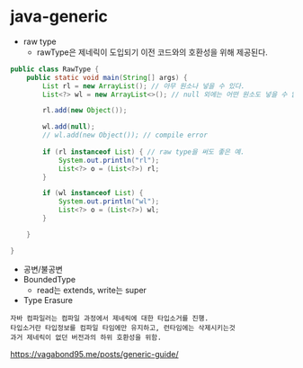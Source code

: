 # java-generic

* raw type
  * rawType은 제네릭이 도입되기 이전 코드와의 호환성을 위해 제공된다.
```java
public class RawType {
    public static void main(String[] args) {
        List rl = new ArrayList(); // 아무 원소나 넣을 수 있다.
        List<?> wl = new ArrayList<>(); // null 외에는 어떤 원소도 넣을 수 없다.

        rl.add(new Object());

        wl.add(null);
        // wl.add(new Object()); // compile error
        
        if (rl instanceof List) { // raw type을 써도 좋은 예.
            System.out.println("rl");
            List<?> o = (List<?>) rl;
        }

        if (wl instanceof List) {
            System.out.println("wl");
            List<?> o = (List<?>) wl;
        }

    }

}

```
* 공변/불공변
* BoundedType
  * read는 extends, write는 super
* Type Erasure
```
자바 컴파일러는 컴파일 과정에서 제네릭에 대한 타입소거를 진행.
타입소거란 타입정보를 컴파일 타임에만 유지하고, 런타임에는 삭제시키는것
과거 제네릭이 없던 버전과의 하위 호환성을 위함.
```

https://vagabond95.me/posts/generic-guide/
